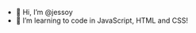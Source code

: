 - 👋 Hi, I’m @jessoy
- 🌱 I’m learning to code in JavaScript, HTML and CSS!


<!---
- 👀 I’m interested in ...
- 💞️ I’m looking to collaborate on ...
- 📫 How to reach me ...
jessoy/jessoy is a ✨ special ✨ repository because its `README.md` (this file) appears on your GitHub profile.
You can click the Preview link to take a look at your changes.
--->
